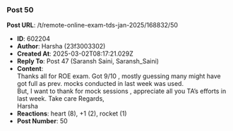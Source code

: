 ### Post 50
**Post URL**: /t/remote-online-exam-tds-jan-2025/168832/50
- **ID**: 602204
- **Author**: Harsha (23f3003302)
- **Created At**: 2025-03-02T08:17:21.029Z
- **Reply To**: Post 47 (Saransh Saini, Saransh_Saini)
- **Content**:  
  Thanks all for ROE exam. Got 9/10 , mostly guessing many might have got full as prev. mocks conducted in last week was used.<br>
But, I want to  thank for mock sessions , appreciate all you TA’s efforts in last week.  Take care
Regards,<br>
Harsha
- **Reactions**: heart (8), +1 (2), rocket (1)
- **Post Number**: 50

